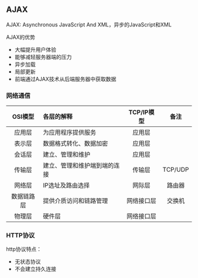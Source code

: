 ## AJAX
AJAX: Asynchronous JavaScript And XML，异步的JavaScript和XML

AJAX的优势
- 大幅提升用户体验
- 能够减轻服务器端的压力
- 异步加载
- 局部更新
- 前端通过AJAX技术从后端服务器中获取数据

### 网络通信

|OSI模型|各层的解释|TCP/IP模型|备注|
|:-:|:--|:-:|:-:|
|应用层|为应用程序提供服务|应用层| |
|表示层|数据格式转化、数据加密|应用层| |
|会话层|建立、管理和维护|应用层| |
|传输层|建立、管理和维护端到端的连接|传输层|TCP/UDP|
|网络层|IP选址及路由选择|网际层|路由器|
|数据链路层|提供介质访问和链路管理|网络接口层|交换机|
|物理层|硬件层|网络接口层| |
### HTTP协议

http协议特点：
- 无状态协议
- 不会建立持久连接